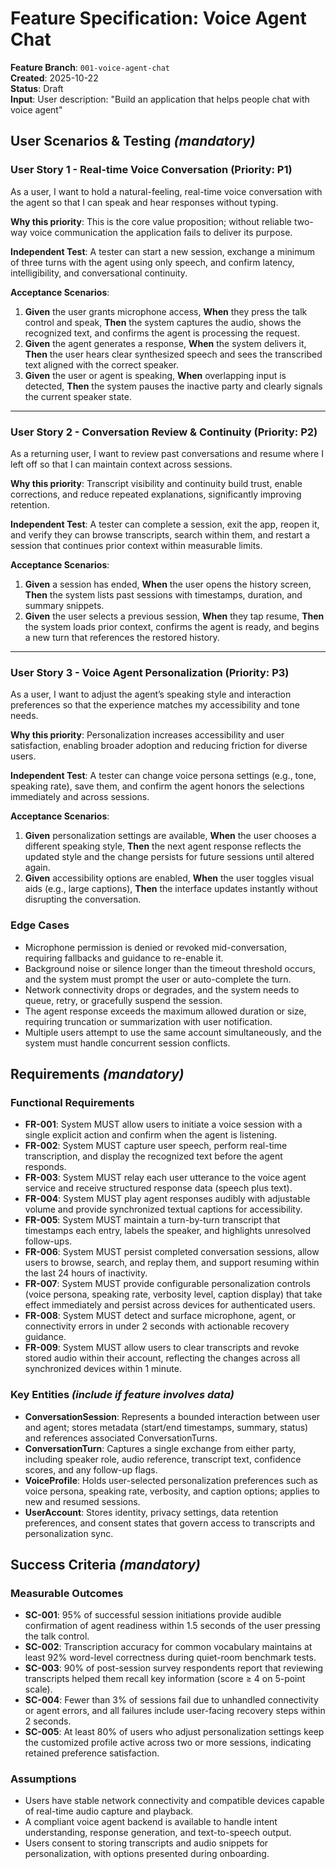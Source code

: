 # Feature Specification: Voice Agent Chat

**Feature Branch**: `001-voice-agent-chat`  
**Created**: 2025-10-22  
**Status**: Draft  
**Input**: User description: "Build an application that helps people chat with voice agent"

## User Scenarios & Testing *(mandatory)*

### User Story 1 - Real-time Voice Conversation (Priority: P1)

As a user, I want to hold a natural-feeling, real-time voice conversation with the agent so that I can speak and hear responses without typing.

**Why this priority**: This is the core value proposition; without reliable two-way voice communication the application fails to deliver its purpose.

**Independent Test**: A tester can start a new session, exchange a minimum of three turns with the agent using only speech, and confirm latency, intelligibility, and conversational continuity.

**Acceptance Scenarios**:

1. **Given** the user grants microphone access, **When** they press the talk control and speak, **Then** the system captures the audio, shows the recognized text, and confirms the agent is processing the request.
2. **Given** the agent generates a response, **When** the system delivers it, **Then** the user hears clear synthesized speech and sees the transcribed text aligned with the correct speaker.
3. **Given** the user or agent is speaking, **When** overlapping input is detected, **Then** the system pauses the inactive party and clearly signals the current speaker state.

---

### User Story 2 - Conversation Review & Continuity (Priority: P2)

As a returning user, I want to review past conversations and resume where I left off so that I can maintain context across sessions.

**Why this priority**: Transcript visibility and continuity build trust, enable corrections, and reduce repeated explanations, significantly improving retention.

**Independent Test**: A tester can complete a session, exit the app, reopen it, and verify they can browse transcripts, search within them, and restart a session that continues prior context within measurable limits.

**Acceptance Scenarios**:

1. **Given** a session has ended, **When** the user opens the history screen, **Then** the system lists past sessions with timestamps, duration, and summary snippets.
2. **Given** the user selects a previous session, **When** they tap resume, **Then** the system loads prior context, confirms the agent is ready, and begins a new turn that references the restored history.

---

### User Story 3 - Voice Agent Personalization (Priority: P3)

As a user, I want to adjust the agent’s speaking style and interaction preferences so that the experience matches my accessibility and tone needs.

**Why this priority**: Personalization increases accessibility and user satisfaction, enabling broader adoption and reducing friction for diverse users.

**Independent Test**: A tester can change voice persona settings (e.g., tone, speaking rate), save them, and confirm the agent honors the selections immediately and across sessions.

**Acceptance Scenarios**:

1. **Given** personalization settings are available, **When** the user chooses a different speaking style, **Then** the next agent response reflects the updated style and the change persists for future sessions until altered again.
2. **Given** accessibility options are enabled, **When** the user toggles visual aids (e.g., large captions), **Then** the interface updates instantly without disrupting the conversation.

### Edge Cases

- Microphone permission is denied or revoked mid-conversation, requiring fallbacks and guidance to re-enable it.
- Background noise or silence longer than the timeout threshold occurs, and the system must prompt the user or auto-complete the turn.
- Network connectivity drops or degrades, and the system needs to queue, retry, or gracefully suspend the session.
- The agent response exceeds the maximum allowed duration or size, requiring truncation or summarization with user notification.
- Multiple users attempt to use the same account simultaneously, and the system must handle concurrent session conflicts.

## Requirements *(mandatory)*

### Functional Requirements

- **FR-001**: System MUST allow users to initiate a voice session with a single explicit action and confirm when the agent is listening.
- **FR-002**: System MUST capture user speech, perform real-time transcription, and display the recognized text before the agent responds.
- **FR-003**: System MUST relay each user utterance to the voice agent service and receive structured response data (speech plus text).
- **FR-004**: System MUST play agent responses audibly with adjustable volume and provide synchronized textual captions for accessibility.
- **FR-005**: System MUST maintain a turn-by-turn transcript that timestamps each entry, labels the speaker, and highlights unresolved follow-ups.
- **FR-006**: System MUST persist completed conversation sessions, allow users to browse, search, and replay them, and support resuming within the last 24 hours of inactivity.
- **FR-007**: System MUST provide configurable personalization controls (voice persona, speaking rate, verbosity level, caption display) that take effect immediately and persist across devices for authenticated users.
- **FR-008**: System MUST detect and surface microphone, agent, or connectivity errors in under 2 seconds with actionable recovery guidance.
- **FR-009**: System MUST allow users to clear transcripts and revoke stored audio within their account, reflecting the changes across all synchronized devices within 1 minute.

### Key Entities *(include if feature involves data)*

- **ConversationSession**: Represents a bounded interaction between user and agent; stores metadata (start/end timestamps, summary, status) and references associated ConversationTurns.
- **ConversationTurn**: Captures a single exchange from either party, including speaker role, audio reference, transcript text, confidence scores, and any follow-up flags.
- **VoiceProfile**: Holds user-selected personalization preferences such as voice persona, speaking rate, verbosity, and caption options; applies to new and resumed sessions.
- **UserAccount**: Stores identity, privacy settings, data retention preferences, and consent states that govern access to transcripts and personalization sync.

## Success Criteria *(mandatory)*

### Measurable Outcomes

- **SC-001**: 95% of successful session initiations provide audible confirmation of agent readiness within 1.5 seconds of the user pressing the talk control.
- **SC-002**: Transcription accuracy for common vocabulary maintains at least 92% word-level correctness during quiet-room benchmark tests.
- **SC-003**: 90% of post-session survey respondents report that reviewing transcripts helped them recall key information (score ≥ 4 on 5-point scale).
- **SC-004**: Fewer than 3% of sessions fail due to unhandled connectivity or agent errors, and all failures include user-facing recovery steps within 2 seconds.
- **SC-005**: At least 80% of users who adjust personalization settings keep the customized profile active across two or more sessions, indicating retained preference satisfaction.

### Assumptions

- Users have stable network connectivity and compatible devices capable of real-time audio capture and playback.
- A compliant voice agent backend is available to handle intent understanding, response generation, and text-to-speech output.
- Users consent to storing transcripts and audio snippets for personalization, with options presented during onboarding.
